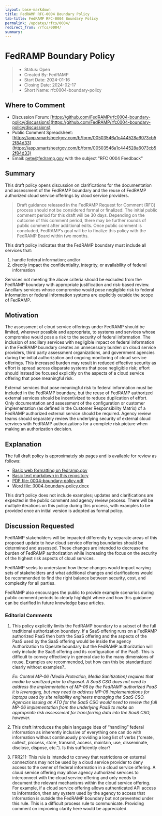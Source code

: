```yaml
---
layout: base-markdown
title: FedRAMP RFC-0004 Boundary Policy
tab-title: FedRAMP RFC-0004 Boundary Policy
permalink: /updates/rfcs/0004/
redirect_from: /rfcs/0004/
summary:
---
```


# FedRAMP Boundary Policy

> - Status: Open
> - Created By: FedRAMP
> - Start Date: 2024-01-16
> - Closing Date: 2024-02-17
> - Short Name: rfc0004-boundary-policy

## Where to Comment

- Discussion Forum:
  [https://github.com/FedRAMP/rfc0004-boundary-policy/discussions](https://github.com/FedRAMP/rfc0004-boundary-policy/discussions)
- Public Comment Spreadsheet:
  [https://app.smartsheetgov.com/b/form/00503546a1c444528a6073cb52f84d33](https://app.smartsheetgov.com/b/form/00503546a1c444528a6073cb52f84d33)
- Email: pete@fedramp.gov with the subject "RFC 0004 Feedback"

## Summary

This draft policy opens discussion on clarifications for the documentation and
assessment of the FedRAMP boundary and the reuse of FedRAMP authorized cloud
service offerings by cloud service providers.

> Draft guidance released in the FedRAMP Request for Comment (RFC) process
> should not be considered formal or finalized. The initial public comment
> period for this draft will be 30 days. Depending on the outcome of this
> comment period, there may be further rounds of public comment after additional
> edits. Once public comment is concluded, FedRAMP’s goal will be to finalize
> this policy with the FedRAMP Board within two months.

This draft policy indicates that the FedRAMP boundary must include all services
that:

1. handle federal information; and/or
2. directly impact the confidentiality, integrity, or availability of federal
   information

Services not meeting the above criteria should be excluded from the FedRAMP
boundary with appropriate justification and risk-based review. Ancillary
services whose compromise would pose negligible risk to federal information or
federal information systems are explicitly outside the scope of FedRAMP.

## Motivation

The assessment of cloud service offerings under FedRAMP should be limited,
wherever possible and appropriate, to systems and services whose compromise
would pose a risk to the security of federal information. The inclusion of
ancillary services with negligible impact on federal information in the FedRAMP
boundary creates an unnecessary burden on cloud service providers, third party
assessment organizations, and government agencies during the initial
authorization and ongoing monitoring of cloud service offerings. This increased
burden may result in reduced effective security as effort is spread across
disparate systems that pose negligible risk; effort should instead be focused
explicitly on the aspects of a cloud service offering that pose meaningful risk.

External services that pose meaningful risk to federal information must be
included in the FedRAMP boundary, but the reuse of FedRAMP authorized external
services should be incentivized to reduce duplication of effort. Only
documentation and assessment of the configuration or customer implementation (as
defined in the Customer Responsibility Matrix) of a FedRAMP authorized external
service should be required. Agency review teams should separately review the
underlying security of external cloud services with FedRAMP authorizations for a
complete risk picture when making an authorization decision.

## Explanation

The full draft policy is approximately six pages and is available for review as
follows:

- [Basic web formatting on fedramp.gov](https://www.fedramp.gov/updates/rfcs/0004)
- [Basic text markdown in this repository](https://github.com/FedRAMP/rfc0004-boundary-policy/blob/main/rfc/assets/0004-boundary-policy.md)
- [PDF file: 0004-boundary-policy.pdf](https://github.com/FedRAMP/rfc0004-boundary-policy/blob/main/rfc/assets/0004-boundary-policy.pdf)
- [Word file: 0004-boundary-policy.docx](https://github.com/FedRAMP/rfc0004-boundary-policy/raw/refs/heads/main/rfc/assets/0004-boundary-policy.docx)

This draft policy does not include examples; updates and clarifications are
expected in the public comment and agency review process. There will be multiple
iterations on this policy during this process, with examples to be provided once
an initial version is adopted as formal policy.

## Discussion Requested

FedRAMP stakeholders will be impacted differently by separate areas of this
proposed update to how cloud service offering boundaries should be determined
and assessed. These changes are intended to decrease the burden of FedRAMP
authorization while increasing the focus on the security of the highest risk
aspects of cloud services.

FedRAMP seeks to understand how these changes would impact varying sets of
stakeholders and what additional changes and clarifications would be recommended
to find the right balance between security, cost, and complexity for all
parties.

FedRAMP also encourages the public to provide example scenarios during public
comment periods to clearly highlight where and how this guidance can be
clarified in future knowledge base articles.

### Editorial Comments

1. This policy explicitly limits the FedRAMP boundary to a subset of the full
   traditional authorization boundary. If a SaaS offering runs on a FedRAMP
   authorized PaaS then both the SaaS offering and the aspects of the PaaS used
   by the SaaS offering would be inside the agency Authorization to Operate
   boundary but the FedRAMP authorization will only include the SaaS offering
   and its configuration of the PaaS. This is difficult to convey effectively in
   general due to the many dimensions of reuse. Examples are recommended, but
   how can this be standardized clearly without examples?\_

   _Ex: Control MP-06 (Media Protection, Media Sanitization) requires that media
   be sanitized prior to disposal. A SaaS CSO does not need to address the
   implementation of MP-06 by the FedRAMP authorized PaaS it is leveraging, but
   may need to address MP-06 implementations for laptops used by site
   reliability engineers managing the SaaS CSO. Agencies issuing an ATO for the
   SaaS CSO would need to review the full MP-06 implementation from the
   underlying PaaS to make an appropriate risk assessment for transferring data
   into the SaaS CSO, however._

2. This draft introduces the plain language idea of “handling” federal
   information as inherently inclusive of everything one can do with information
   without continuously providing a long list of verbs (“create, collect,
   process, store, transmit, access, maintain, use, disseminate, disclose,
   dispose, etc.”). Is this sufficiently clear?

3. FRR211: This rule is intended to convey that restrictions on external
   connections may not be used by a cloud service provider to deny access to the
   owner of federal information in a cloud service offering. A cloud service
   offering may allow agency authorized services to interconnect with the cloud
   service offering and only needs to document the relevant mechanisms within
   the cloud service offering. For example, if a cloud service offering allows
   authenticated API access to information, then any system used by the agency
   to access that information is outside the FedRAMP boundary but not prevented
   under this rule. This is a difficult process rule to communicate. Providing
   comment on improving clarity here would be appreciated.

